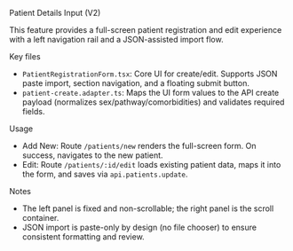 Patient Details Input (V2)

This feature provides a full-screen patient registration and edit experience with a left navigation rail and a JSON-assisted import flow.

Key files
- `PatientRegistrationForm.tsx`: Core UI for create/edit. Supports JSON paste import, section navigation, and a floating submit button.
- `patient-create.adapter.ts`: Maps the UI form values to the API create payload (normalizes sex/pathway/comorbidities) and validates required fields.

Usage
- Add New: Route `/patients/new` renders the full-screen form. On success, navigates to the new patient.
- Edit: Route `/patients/:id/edit` loads existing patient data, maps it into the form, and saves via `api.patients.update`.

Notes
- The left panel is fixed and non-scrollable; the right panel is the scroll container.
- JSON import is paste-only by design (no file chooser) to ensure consistent formatting and review.

